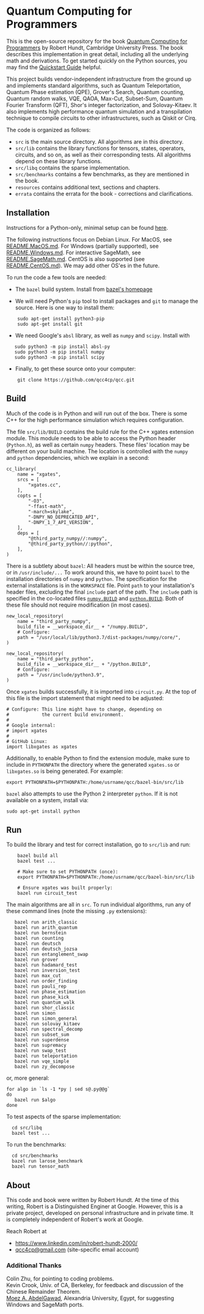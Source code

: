 # Quantum Computing for Programmers

This is the open-source repository for the book [Quantum Computing for Programmers](https://www.cambridge.org/us/academic/subjects/computer-science/algorithmics-complexity-computer-algebra-and-computational-g/quantum-computing-programmers?format=HB) by Robert Hundt, Cambridge University Press. The book describes this implementation in great detail, including all the underlying math and derivations. To get started quickly on the Python sources, you may find the [Quickstart Guide](https://github.com/qcc4cp/qcc/blob/main/resources/quickstart.md) helpful.

This project builds vendor-independent infrastructure from the ground up and implements standard algorithms, such as Quantum Teleportation, Quantum Phase estimation (QPE), Grover's Search, Quantum counting, Quantum random walks, VQE, QAOA, Max-Cut, Subset-Sum, Quantum Fourier Transform (QFT), Shor's integer factorization, and Solovay-Kitaev. It also implements high performance quantum simulation and a transpilation technique to compile circuits to other infrastructures, such as Qiskit or Cirq. 

The code is organized as follows:
*  `src` is the main source directory. All algorithms are in this directory.
*  `src/lib` contains the library functions for tensors, states, operators, circuits, and so on, as well as their corresponding tests. All algorithms depend on these library functions.
*  `src/libq` contains the sparse implementation.
*  `src/benchmarks` contains a few benchmarks, as they are mentioned in the book.
*  `resources` contains additional text, sections and chapters.
*  `errata` contains the errata for the book - corrections and clarifications.   

## Installation
Instructions for a Python-only, minimal setup can be found [here](https://github.com/qcc4cp/qcc/blob/main/resources/quickstart.md#setup).

The following instructions focus on Debian Linux. For MacOS, see [README.MacOS.md](README.MacOS.md). For Windows (partially supported), see [README.Windows.md](README.Windows.md). For interactive SageMath, see [README.SageMath.md](README.SageMath.md). 
CentOS is also supported (see [README.CentOS.md](README.CentOS.md)).
We may add other OS'es in the future.

To run the code a few tools are needed:

*  The `bazel` build system. Install from [bazel's homepage](https://docs.bazel.build/versions/master/install.html)

*  We will need Python's `pip` tool to install packages and `git` to manage the source.
  Here is one way to install them:
```
    sudo apt-get install python3-pip
    sudo apt-get install git
```

*  We need Google's `absl` library, as well as `numpy` and `scipy`. Install with
```
   sudo python3 -m pip install absl-py
   sudo python3 -m pip install numpy
   sudo python3 -m pip install scipy
```

* Finally, to get these source onto your computer:
```
    git clone https://github.com/qcc4cp/qcc.git
```

## Build

Much of the code is in Python and will run out of the box.  There is
some C++ for the high performance simulation which requires
configuration.

The file `src/lib/BUILD` contains the build rule for the C++ xgates
extension module.  This module needs to be able to access the Python
header (`Python.h`), as well as certain `numpy` headers. These files'
location may be different on your build machine. The location
is controlled with the `numpy` and `python` dependencies, which we
explain in a second:

```
cc_library(
    name = "xgates",
    srcs = [
        "xgates.cc",
    ],
    copts = [
        "-O3",
        "-ffast-math",
    	"-march=skylake",
        "-DNPY_NO_DEPRECATED_API",
        "-DNPY_1_7_API_VERSION",
    ],
    deps = [
        "@third_party_numpy//:numpy",
        "@third_party_python//:python",
    ],
)
```

There is a subtlety about `bazel`: All headers must be within the
source tree, or in `/usr/include/...` To work around this, we have to
point `bazel` to the installation directories of `numpy` and `python`.  The
specification for the external installations is in the `WORKSPACE`
file. Point `path` to your installation's header files,
excluding the final `include` part of the path. The `include` path is
specified in the co-located files [`numpy.BUILD`](numpy.BUILD) and [`python.BUILD`](python.BUILD). Both
of these file should not require modification (in most cases).

```
new_local_repository(
    name = "third_party_numpy",
    build_file = __workspace_dir__ + "/numpy.BUILD",
    # Configure:
    path = "/usr/local/lib/python3.7/dist-packages/numpy/core/",
)

new_local_repository(
    name = "third_party_python",
    build_file = __workspace_dir__ + "/python.BUILD",
    # Configure:
    path = "/usr/include/python3.9",
)
```

Once `xgates` builds successfully, it is imported into `circuit.py`. At the top of this
file is the import statement that might need to be adjusted:

```
# Configure: This line might have to change, depending on
#            the current build environment.
#
# Google internal:
# import xgates
#
# GitHub Linux:
import libxgates as xgates
```

Additionally, to enable Python to find the extension module, make sure
to include in `PYTHONPATH` the directory where the generated
`xgates.so` or `libxgates.so` is being generated. For example:

```
export PYTHONPATH=$PYTHONPATH:/home/usrname/qcc/bazel-bin/src/lib
```

`bazel` also attempts to use the Python 2 interpreter `python`. If it
is not available on a system, install via:

```
sudo apt-get install python
```

## Run
To build the library and test for correct installation, go to `src/lib` and run:

```
    bazel build all
    bazel test ...

    # Make sure to set PYTHONPATH (once):
    export PYTHONPATH=$PYTHONPATH:/home/usrname/qcc/bazel-bin/src/lib

    # Ensure xgates was built properly:
    bazel run circuit_test
```

The main algorithms are all in `src`.
To run individual algorithms, run any of these command lines (note the missing `.py` extensions):

```
   bazel run arith_classic
   bazel run arith_quantum
   bazel run bernstein
   bazel run counting
   bazel run deutsch
   bazel run deutsch_jozsa
   bazel run entanglement_swap
   bazel run grover
   bazel run hadamard_test
   bazel run inversion_test
   bazel run max_cut
   bazel run order_finding
   bazel run pauli_rep
   bazel run phase_estimation
   bazel run phase_kick
   bazel run quantum_walk
   bazel run shor_classic
   bazel run simon
   bazel run simon_general
   bazel run solovay_kitaev
   bazel run spectral_decomp
   bazel run subset_sum
   bazel run superdense
   bazel run supremacy
   bazel run swap_test
   bazel run teleportation
   bazel run vqe_simple
   bazel run zy_decompose
```

or, more general:
```
for algo in `ls -1 *py | sed s@.py@@g`
do
   bazel run $algo
done
```

To test aspects of the sparse implementation:

```
  cd src/libq
  bazel test ...
```

To run the benchmarks:

```
  cd src/benchmarks
  bazel run larose_benchmark
  bazel run tensor_math
```

## About

This code and book were written by Robert Hundt. At the time of this writing, Robert
is a Distinguished Enginer at Google. However, this is a private project, developed on
personal infrastructure and in private time. It is completely independent of Robert's work
at Google.

Reach Robert at
*  https://www.linkedin.com/in/robert-hundt-2000/
*  qcc4cp@gmail.com (site-specific email account)

### Additional Thanks
Colin Zhu, for pointing to coding problems.  
Kevin Crook, Univ. of CA, Berkeley, for feedback and discussion of the Chinese Remainder Theorem.  
[Moez A. AbdelGawad](http://eng.staff.alexu.edu.eg/~moez/), Alexandria University, Egypt, for suggesting Windows and SageMath ports.  
